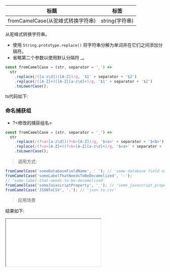 | 标题                              | 标签           |
| --------------------------------- | -------------- |
| fromCamelCase(从驼峰式转换字符串) | string(字符串) |

从驼峰式转换字符串。

- 使用 `String.prototype.replace()` 将字符串分解为单词并在它们之间添加分隔符。
- 省略第二个参数以使用默认分隔符 \_。

```js
const fromCamelCase = (str, separator = '_') =>
  str
    .replace(/([a-z\d])([A-Z])/g, '$1' + separator + '$2')
    .replace(/([A-Z]+)([A-Z][a-z\d]+)/g, '$1' + separator + '$2')
    .toLowerCase();
```

ts代码如下:

<div class="code-editor" data-url="codes/javascript/ts/from-camel-case.ts" data-language="typescript"></div>

### 命名捕获组

- ?<修改的捕获组名>

```js
const fromCamelCase = (str, separator = '_') =>
  str
    .replace(/(?<a>[a-z\d])(?<b>[A-Z])/g, '$<a>' + separator + '$<b>')
    .replace(/(?<a>[A-Z]+)(?<b>[A-Z][a-z\d]+)/g, '$<a>' + separator + '$<b>')
    .toLowerCase();
```

> 调用方式:

```js
fromCamelCase('someDatabaseFieldName', ' '); // 'some database field name'
fromCamelCase('someLabelThatNeedsToBeDecamelized', '-');
// 'some-label-that-needs-to-be-decamelized'
fromCamelCase('someJavascriptProperty', '_'); // 'some_javascript_property'
fromCamelCase('JSONToCSV', '.'); // 'json.to.csv'
```

> 应用场景

<div class="code-editor" data-url="codes/javascript/html/from-camel-case.html" data-language="html"></div>

结果如下:

<iframe src="codes/javascript/html/from-camel-case.html"></iframe>

